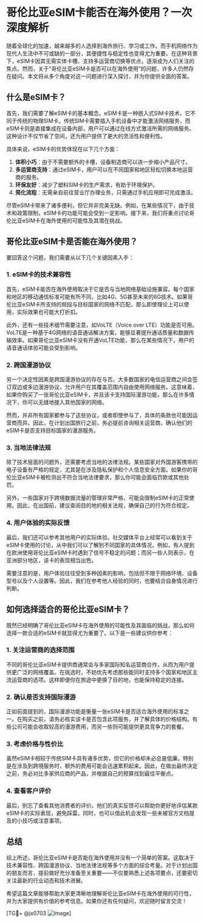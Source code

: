 # 哥伦比亚eSIM卡能否在海外使用？一次深度解析

随着全球化的加速，越来越多的人选择到海外旅行、学习或工作。而手机网络作为现代人生活中不可或缺的一部分，其便捷性与稳定性也变得尤为重要。在这种背景下，eSIM卡因其无需实体卡槽、支持多运营商切换等优点，逐渐成为人们关注的焦点。然而，关于“哥伦比亚eSIM卡是否可以在海外使用”的问题，许多人仍然存在疑问。本文将从多个角度对这一问题进行深入探讨，并为你提供全面的答案。

## 什么是eSIM卡？

首先，我们需要了解eSIM卡的基本概念。eSIM卡是一种嵌入式SIM卡技术，它不同于传统的物理SIM卡。传统SIM卡需要插入手机设备中才能激活网络服务，而eSIM卡则是直接集成在设备内部，用户可以通过在线方式激活所需的网络服务。这种设计不仅节省了空间，还为用户提供了更大的灵活性和便利性。

具体来说，eSIM卡的优势体现在以下几个方面：
1. **体积小巧**：由于不需要额外的卡槽，设备制造商可以进一步缩小产品尺寸。
2. **多运营商支持**：通过eSIM卡，用户可以在不同国家和地区轻松切换本地运营商的服务。
3. **环保友好**：减少了塑料SIM卡的生产需求，有助于环境保护。
4. **简化流程**：无需亲自前往营业厅办理业务，只需通过手机应用即可完成激活。

尽管eSIM卡带来了诸多便利，但它并非完美无缺。例如，在某些情况下，由于技术和政策限制，eSIM卡的功能可能会受到一定影响。接下来，我们将重点讨论哥伦比亚eSIM卡在海外使用的可能性及其潜在挑战。

## 哥伦比亚eSIM卡是否能在海外使用？

要回答这个问题，我们需要从以下几个关键因素入手：

### 1. eSIM卡的技术兼容性

首先，eSIM卡能否在海外使用取决于它是否与当地网络基础设施兼容。每个国家和地区的移动通信标准可能有所不同，比如4G、5G甚至未来的6G技术。如果哥伦比亚eSIM卡所支持的频段与目标国家的网络不匹配，那么即使理论上可以使用，实际效果也可能大打折扣。

此外，还有一些技术细节需要注意，如VoLTE（Voice over LTE）功能是否可用。VoLTE是一种基于4G网络的语音通话解决方案，能够显著提升通话质量和数据传输效率。如果哥伦比亚eSIM卡没有开通VoLTE功能，那么在某些情况下，用户的语音通话体验可能会受到影响。

### 2. 跨国漫游协议

另一个决定性因素是跨国漫游协议的存在与否。大多数国家的电信运营商之间会签订双边或多边漫游协议，允许用户在其覆盖范围内自由使用网络服务。这意味着，如果你购买了一张哥伦比亚eSIM卡，并且该卡支持国际漫游功能，那么在许多情况下，你可以无缝地接入其他国家的网络。

然而，并非所有国家都参与了这些协议，或者即使参与了，具体的条款也可能因运营商而异。因此，在计划出国旅行之前，务必提前咨询相关运营商，确认他们的eSIM卡是否支持目标国家的漫游服务。

### 3. 当地法律法规

除了技术层面的问题外，还需要考虑当地的法律法规。某些国家对外国游客携带的电子设备有严格的规定，尤其是在涉及隐私保护和个人信息安全方面。如果你的哥伦比亚eSIM卡被检测出不符合当地法律要求，那么你可能会面临罚款或其他处罚。

另外，一些国家对于跨境数据流量的管理非常严格，可能会限制eSIM卡的正常使用。因此，在出国前，建议查阅目的地的相关法规，确保自己的行为符合规定。

### 4. 用户体验的实际反馈

最后，我们还可以参考其他用户的实际体验。社交媒体平台上经常可以看到关于eSIM卡使用的讨论，从中我们可以了解到不同国家的具体情况。例如，有人提到在欧洲使用哥伦比亚eSIM卡时遇到了信号不稳定的问题；而另一些人则表示，在亚洲部分地区，该卡的表现相当出色。

需要注意的是，用户体验往往受到多种因素的影响，包括但不限于网络环境、设备型号以及个人设置等。因此，我们在参考他人经验的同时，也要结合自身情况进行判断。

## 如何选择适合的哥伦比亚eSIM卡？

既然已经明确了哥伦比亚eSIM卡在海外使用的可能性及其面临的挑战，那么如何选择一款合适的eSIM卡就显得尤为重要了。以下是一些建议供你参考：

### 1. 关注运营商的选择范围

不同的哥伦比亚eSIM卡提供商通常会与多家国际知名运营商合作，从而为用户提供更广泛的网络覆盖。在挑选时，不妨优先考虑那些能同时支持多个国家和地区主流运营商的选项。这样即便你在旅途中更换了目的地，也能保持稳定的连接。

### 2. 确认是否支持国际漫游

正如前面提到的，国际漫游功能是衡量一张eSIM卡是否适合海外使用的标准之一。在购买之前，请务必核实该卡是否包含此项服务，并了解具体的价格结构。有些公司可能会收取较高的漫游费用，而另一些则可能提供更具竞争力的套餐。

### 3. 考虑价格与性价比

虽然eSIM卡相较于传统SIM卡具有诸多优势，但它的价格却未必总是低廉。特别是在涉及到跨境服务时，额外的费用可能会迅速累积起来。因此，在做出最终决定之前，务必对比多家供应商的产品，并根据自己的预算找到最佳平衡点。

### 4. 查看客户评价

最后，别忘了查看其他消费者的评价。他们的真实反馈可以帮助你更好地评估某款eSIM卡的实际表现，避免踩雷。同时，也可以借此机会发现一些未被官方文档提及的小技巧或注意事项。

## 总结

综上所述，哥伦比亚eSIM卡是否能在海外使用并没有一个简单的答案。这取决于技术兼容性、跨国漫游协议、当地法律法规等多个方面的综合考量。对于计划出国的朋友而言，提前做好充分准备至关重要——不仅要熟悉上述各项要点，还要密切关注最新的行业动态和技术进展。

希望这篇文章能够帮助大家更清晰地理解哥伦比亚eSIM卡在海外使用的可行性，并为大家提供有价值的参考信息。如果你还有任何疑问，欢迎随时留言交流！

[TG💪+ @jx0703 ![Image](https://github.com/user-attachments/assets/dbca1d08-cadb-493c-b0ec-ad6f7a83f270)]